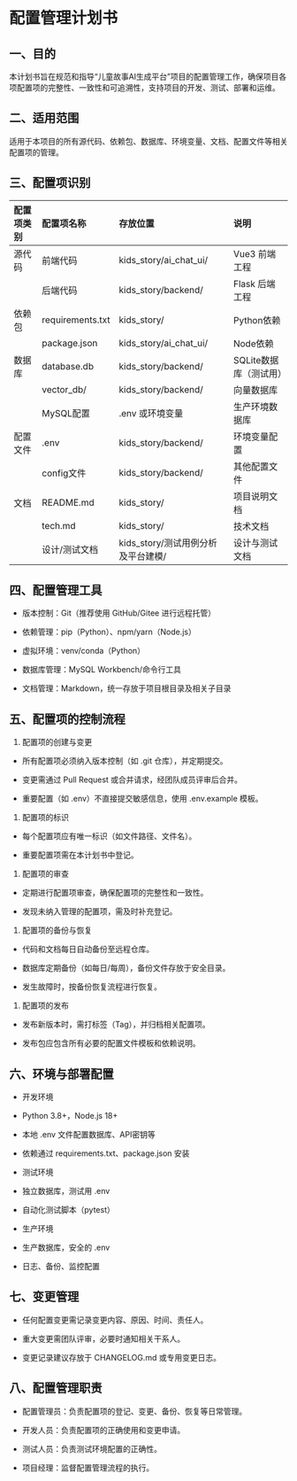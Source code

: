 # 配置管理计划书

## 一、目的

本计划书旨在规范和指导“儿童故事AI生成平台”项目的配置管理工作，确保项目各项配置项的完整性、一致性和可追溯性，支持项目的开发、测试、部署和运维。

## 二、适用范围

适用于本项目的所有源代码、依赖包、数据库、环境变量、文档、配置文件等相关配置项的管理。

## 三、配置项识别

| 配置项类别 | 配置项名称       | 存放位置                           | 说明                   |
| :--------- | :--------------- | :--------------------------------- | :--------------------- |
| 源代码     | 前端代码         | kids_story/ai_chat_ui/             | Vue3 前端工程          |
|            | 后端代码         | kids_story/backend/                | Flask 后端工程         |
| 依赖包     | requirements.txt | kids_story/                        | Python依赖             |
|            | package.json     | kids_story/ai_chat_ui/             | Node依赖               |
| 数据库     | database.db      | kids_story/backend/                | SQLite数据库（测试用） |
|            | vector_db/       | kids_story/backend/                | 向量数据库             |
|            | MySQL配置        | .env 或环境变量                    | 生产环境数据库         |
| 配置文件   | .env             | kids_story/backend/                | 环境变量配置           |
|            | config文件       | kids_story/backend/                | 其他配置文件           |
| 文档       | README.md        | kids_story/                        | 项目说明文档           |
|            | tech.md          | kids_story/                        | 技术文档               |
|            | 设计/测试文档    | kids_story/测试用例分析及平台建模/ | 设计与测试文档         |

## 四、配置管理工具

- 版本控制：Git（推荐使用 GitHub/Gitee 进行远程托管）

- 依赖管理：pip（Python）、npm/yarn（Node.js）

- 虚拟环境：venv/conda（Python）

- 数据库管理：MySQL Workbench/命令行工具

- 文档管理：Markdown，统一存放于项目根目录及相关子目录

## 五、配置项的控制流程

1. 配置项的创建与变更

- 所有配置项必须纳入版本控制（如 .git 仓库），并定期提交。

- 变更需通过 Pull Request 或合并请求，经团队成员评审后合并。

- 重要配置（如 .env）不直接提交敏感信息，使用 .env.example 模板。

1. 配置项的标识

- 每个配置项应有唯一标识（如文件路径、文件名）。

- 重要配置项需在本计划书中登记。

1. 配置项的审查

- 定期进行配置项审查，确保配置项的完整性和一致性。

- 发现未纳入管理的配置项，需及时补充登记。

1. 配置项的备份与恢复

- 代码和文档每日自动备份至远程仓库。

- 数据库定期备份（如每日/每周），备份文件存放于安全目录。

- 发生故障时，按备份恢复流程进行恢复。

1. 配置项的发布

- 发布新版本时，需打标签（Tag），并归档相关配置项。

- 发布包应包含所有必要的配置文件模板和依赖说明。

## 六、环境与部署配置

- 开发环境

- Python 3.8+，Node.js 18+

- 本地 .env 文件配置数据库、API密钥等

- 依赖通过 requirements.txt、package.json 安装

- 测试环境

- 独立数据库，测试用 .env

- 自动化测试脚本（pytest）

- 生产环境

- 生产数据库，安全的 .env

- 日志、备份、监控配置

## 七、变更管理

- 任何配置变更需记录变更内容、原因、时间、责任人。

- 重大变更需团队评审，必要时通知相关干系人。

- 变更记录建议存放于 CHANGELOG.md 或专用变更日志。

## 八、配置管理职责

- 配置管理员：负责配置项的登记、变更、备份、恢复等日常管理。

- 开发人员：负责配置项的正确使用和变更申请。

- 测试人员：负责测试环境配置的正确性。

- 项目经理：监督配置管理流程的执行。